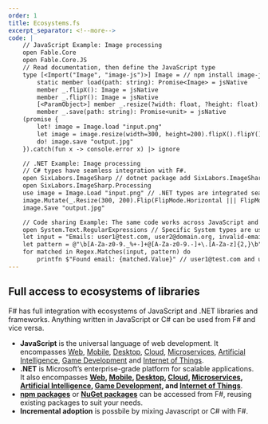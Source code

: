 ```yaml
---
order: 1
title: Ecosystems.fs
excerpt_separator: <!--more-->
code: |
    // JavaScript Example: Image processing
    open Fable.Core
    open Fable.Core.JS
    // Read documentation, then define the JavaScript type
    type [<Import("Image", "image-js")>] Image = // npm install image-js
        static member load(path: string): Promise<Image> = jsNative
        member _.flipX(): Image = jsNative
        member _.flipY(): Image = jsNative
        [<ParamObject>] member _.resize(?width: float, ?height: float): Image = jsNative
        member _.save(path: string): Promise<unit> = jsNative
    (promise {
        let! image = Image.load "input.png"
        let image = image.resize(width=300, height=200).flipX().flipY()
        do! image.save "output.jpg"
    }).catch(fun x -> console.error x) |> ignore

    // .NET Example: Image processing
    // C# types have seamless integration with F#.
    open SixLabors.ImageSharp // dotnet package add SixLabors.ImageSharp
    open SixLabors.ImageSharp.Processing
    use image = Image.Load "input.png" // .NET types are integrated seamlessly.
    image.Mutate(_.Resize(300, 200).Flip(FlipMode.Horizontal ||| FlipMode.Vertical) >> ignore)
    image.Save "output.jpg"

    // Code sharing Example: The same code works across JavaScript and .NET
    open System.Text.RegularExpressions // Specific System types are usable anywhere.
    let input = "Emails: user1@test.com, user2@domain.org, invalid-email"
    let pattern = @"\b[A-Za-z0-9._%+-]+@[A-Za-z0-9.-]+\.[A-Za-z]{2,}\b"
    for matched in Regex.Matches(input, pattern) do
        printfn $"Found email: {matched.Value}" // user1@test.com and user2@domain.org
---
```

## Full access to ecosystems of libraries

F# has full integration with ecosystems of JavaScript and .NET libraries and frameworks.
Anything written in JavaScript or C# can be used from F# and vice versa.
<!--more-->
- **JavaScript** is the universal language of web development. It encompasses [Web](https://developer.mozilla.org/en-US/docs/Web/JavaScript), [Mobile](https://reactnative.dev/), [Desktop](https://www.electronjs.org/), [Cloud](https://nodejs.org/), [Microservices](https://nestjs.com/), [Artificial Intelligence](https://www.tensorflow.org/js), [Game Development](https://phaser.io/) and [Internet of Things](https://johnny-five.io/).
- **.NET** is Microsoft’s enterprise-grade platform for scalable applications. It also encompasses **[Web](https://dotnet.microsoft.com/en-us/apps/aspnet), [Mobile](https://dotnet.microsoft.com/en-us/apps/maui), [Desktop](https://dotnet.microsoft.com/en-us/apps/desktop), [Cloud](https://dotnet.microsoft.com/en-us/apps/cloud), [Microservices](https://dotnet.microsoft.com/en-us/apps/aspnet/microservices), [Artificial Intelligence](https://dotnet.microsoft.com/en-us/apps/ai), [Game Development](https://dotnet.microsoft.com/en-us/apps/games), and [Internet of Things](https://dotnet.microsoft.com/en-us/apps/iot)**.
- [**npm packages**](https://www.npmjs.com/package/image-js) or [**NuGet packages**](https://www.nuget.org) can be accessed from F#, reusing existing packages to suit your needs.
- **Incremental adoption** is possbile by mixing Javascript or C# with F#.
